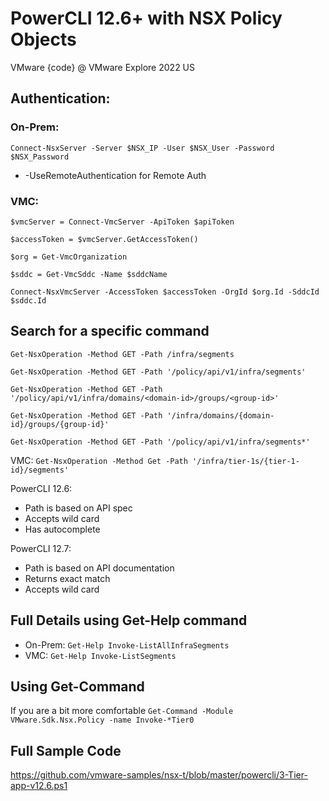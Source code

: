
# PowerCLI 12.6+ with NSX Policy Objects

VMware {code} @ VMware Explore 2022 US



## Authentication:


### On-Prem:
`Connect-NsxServer -Server $NSX_IP -User $NSX_User -Password $NSX_Password`
* -UseRemoteAuthentication for Remote Auth


### VMC:
`$vmcServer = Connect-VmcServer -ApiToken $apiToken`

`$accessToken = $vmcServer.GetAccessToken()`

`$org = Get-VmcOrganization`

`$sddc = Get-VmcSddc -Name $sddcName`


`Connect-NsxVmcServer -AccessToken $accessToken -OrgId $org.Id -SddcId $sddc.Id`


## Search for a specific command
`Get-NsxOperation -Method GET -Path /infra/segments`

`Get-NsxOperation -Method GET -Path '/policy/api/v1/infra/segments'`

`Get-NsxOperation -Method GET -Path '/policy/api/v1/infra/domains/<domain-id>/groups/<group-id>'`

`Get-NsxOperation -Method GET -Path '/infra/domains/{domain-id}/groups/{group-id}'`

`Get-NsxOperation -Method GET -Path '/policy/api/v1/infra/segments*'`


VMC: `Get-NsxOperation -Method Get -Path '/infra/tier-1s/{tier-1-id}/segments'`

PowerCLI 12.6:
* Path is based on API spec
* Accepts wild card
* Has autocomplete

PowerCLI 12.7:
* Path is based on API documentation
* Returns exact match
* Accepts wild card


## Full Details using Get-Help command

* On-Prem: `Get-Help Invoke-ListAllInfraSegments`
* VMC: `Get-Help Invoke-ListSegments`


## Using Get-Command
If you are a bit more comfortable
`Get-Command -Module VMware.Sdk.Nsx.Policy -name Invoke-*Tier0`


## Full Sample Code
https://github.com/vmware-samples/nsx-t/blob/master/powercli/3-Tier-app-v12.6.ps1
